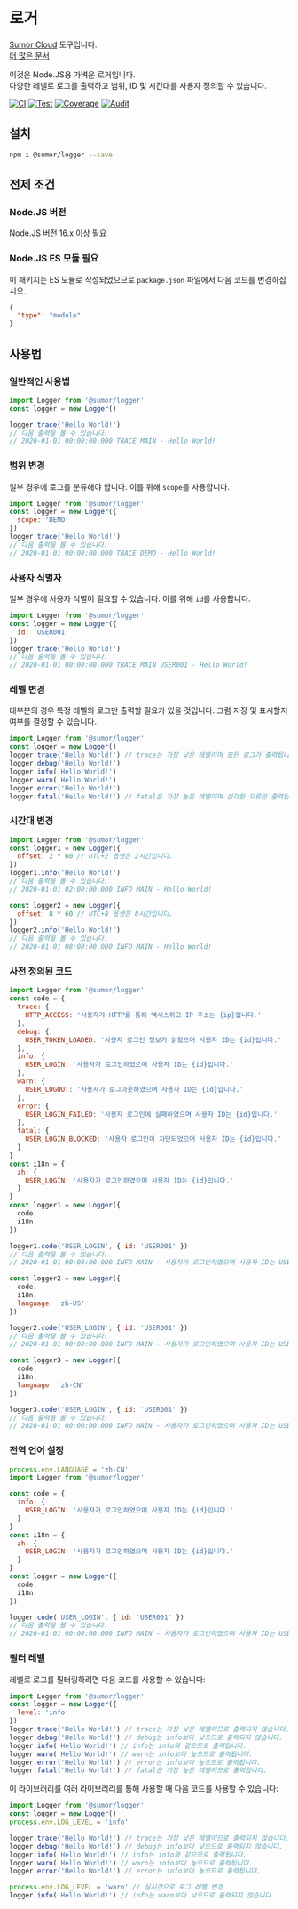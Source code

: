 # 로거

[Sumor Cloud](https://sumor.cloud) 도구입니다.  
[더 많은 문서](https://sumor.cloud/logger)

이것은 Node.JS용 가벼운 로거입니다.  
다양한 레벨로 로그를 출력하고 범위, ID 및 시간대를 사용자 정의할 수 있습니다.

[![CI](https://github.com/sumor-cloud/logger/actions/workflows/ci.yml/badge.svg)](https://github.com/sumor-cloud/logger/actions/workflows/ci.yml)
[![Test](https://github.com/sumor-cloud/logger/actions/workflows/ut.yml/badge.svg)](https://github.com/sumor-cloud/logger/actions/workflows/ut.yml)
[![Coverage](https://github.com/sumor-cloud/logger/actions/workflows/coverage.yml/badge.svg)](https://github.com/sumor-cloud/logger/actions/workflows/coverage.yml)
[![Audit](https://github.com/sumor-cloud/logger/actions/workflows/audit.yml/badge.svg)](https://github.com/sumor-cloud/logger/actions/workflows/audit.yml)

## 설치

```bash
npm i @sumor/logger --save
```

## 전제 조건

### Node.JS 버전

Node.JS 버전 16.x 이상 필요

### Node.JS ES 모듈 필요

이 패키지는 ES 모듈로 작성되었으므로 `package.json` 파일에서 다음 코드를 변경하십시오.

```json
{
  "type": "module"
}
```

## 사용법

### 일반적인 사용법

```js
import Logger from '@sumor/logger'
const logger = new Logger()

logger.trace('Hello World!')
// 다음 출력을 볼 수 있습니다:
// 2020-01-01 00:00:00.000 TRACE MAIN - Hello World!
```

### 범위 변경

일부 경우에 로그를 분류해야 합니다. 이를 위해 `scope`를 사용합니다.

```js
import Logger from '@sumor/logger'
const logger = new Logger({
  scope: 'DEMO'
})
logger.trace('Hello World!')
// 다음 출력을 볼 수 있습니다:
// 2020-01-01 00:00:00.000 TRACE DEMO - Hello World!
```

### 사용자 식별자

일부 경우에 사용자 식별이 필요할 수 있습니다. 이를 위해 `id`를 사용합니다.

```js
import Logger from '@sumor/logger'
const logger = new Logger({
  id: 'USER001'
})
logger.trace('Hello World!')
// 다음 출력을 볼 수 있습니다:
// 2020-01-01 00:00:00.000 TRACE MAIN USER001 - Hello World!
```

### 레벨 변경

대부분의 경우 특정 레벨의 로그만 출력할 필요가 있을 것입니다. 그럼 저장 및 표시할지 여부를 결정할 수 있습니다.

```js
import Logger from '@sumor/logger'
const logger = new Logger()
logger.trace('Hello World!') // trace는 가장 낮은 레벨이며 모든 로그가 출력됩니다.
logger.debug('Hello World!')
logger.info('Hello World!')
logger.warn('Hello World!')
logger.error('Hello World!')
logger.fatal('Hello World!') // fatal은 가장 높은 레벨이며 심각한 오류만 출력됩니다.
```

### 시간대 변경

```js
import Logger from '@sumor/logger'
const logger1 = new Logger({
  offset: 2 * 60 // UTC+2 옵셋은 2시간입니다.
})
logger1.info('Hello World!')
// 다음 출력을 볼 수 있습니다:
// 2020-01-01 02:00:00.000 INFO MAIN - Hello World!

const logger2 = new Logger({
  offset: 8 * 60 // UTC+8 옵셋은 8시간입니다.
})
logger2.info('Hello World!')
// 다음 출력을 볼 수 있습니다:
// 2020-01-01 08:00:00.000 INFO MAIN - Hello World!
```

### 사전 정의된 코드

```js
import Logger from '@sumor/logger'
const code = {
  trace: {
    HTTP_ACCESS: '사용자가 HTTP를 통해 액세스하고 IP 주소는 {ip}입니다.'
  },
  debug: {
    USER_TOKEN_LOADED: '사용자 로그인 정보가 읽혔으며 사용자 ID는 {id}입니다.'
  },
  info: {
    USER_LOGIN: '사용자가 로그인하였으며 사용자 ID는 {id}입니다.'
  },
  warn: {
    USER_LOGOUT: '사용자가 로그아웃하였으며 사용자 ID는 {id}입니다.'
  },
  error: {
    USER_LOGIN_FAILED: '사용자 로그인에 실패하였으며 사용자 ID는 {id}입니다.'
  },
  fatal: {
    USER_LOGIN_BLOCKED: '사용자 로그인이 차단되었으며 사용자 ID는 {id}입니다.'
  }
}
const i18n = {
  zh: {
    USER_LOGIN: '사용자가 로그인하였으며 사용자 ID는 {id}입니다.'
  }
}
const logger1 = new Logger({
  code,
  i18n
})

logger1.code('USER_LOGIN', { id: 'USER001' })
// 다음 출력을 볼 수 있습니다:
// 2020-01-01 00:00:00.000 INFO MAIN - 사용자가 로그인하였으며 사용자 ID는 USER001입니다.

const logger2 = new Logger({
  code,
  i18n,
  language: 'zh-US'
})

logger2.code('USER_LOGIN', { id: 'USER001' })
// 다음 출력을 볼 수 있습니다:
// 2020-01-01 00:00:00.000 INFO MAIN - 사용자가 로그인하였으며 사용자 ID는 USER001입니다.

const logger3 = new Logger({
  code,
  i18n,
  language: 'zh-CN'
})

logger3.code('USER_LOGIN', { id: 'USER001' })
// 다음 출력을 볼 수 있습니다:
// 2020-01-01 00:00:00.000 INFO MAIN - 사용자가 로그인하였으며 사용자 ID는 USER001입니다.
```

### 전역 언어 설정

```js
process.env.LANGUAGE = 'zh-CN'
import Logger from '@sumor/logger'

const code = {
  info: {
    USER_LOGIN: '사용자가 로그인하였으며 사용자 ID는 {id}입니다.'
  }
}
const i18n = {
  zh: {
    USER_LOGIN: '사용자가 로그인하였으며 사용자 ID는 {id}입니다.'
  }
}
const logger = new Logger({
  code,
  i18n
})

logger.code('USER_LOGIN', { id: 'USER001' })
// 다음 출력을 볼 수 있습니다:
// 2020-01-01 00:00:00.000 INFO MAIN - 사용자가 로그인하였으며 사용자 ID는 USER001입니다.
```

### 필터 레벨

레벨로 로그를 필터링하려면 다음 코드를 사용할 수 있습니다:

```js
import Logger from '@sumor/logger'
const logger = new Logger({
  level: 'info'
})
logger.trace('Hello World!') // trace는 가장 낮은 레벨이므로 출력되지 않습니다.
logger.debug('Hello World!') // debug는 info보다 낮으므로 출력되지 않습니다.
logger.info('Hello World!') // info는 info와 같으므로 출력됩니다.
logger.warn('Hello World!') // warn는 info보다 높으므로 출력됩니다.
logger.error('Hello World!') // error는 info보다 높으므로 출력됩니다.
logger.fatal('Hello World!') // fatal은 가장 높은 레벨이므로 출력됩니다.
```

이 라이브러리를 여러 라이브러리를 통해 사용할 때 다음 코드를 사용할 수 있습니다:

```js
import Logger from '@sumor/logger'
const logger = new Logger()
process.env.LOG_LEVEL = 'info'

logger.trace('Hello World!') // trace는 가장 낮은 레벨이므로 출력되지 않습니다.
logger.debug('Hello World!') // debug는 info보다 낮으므로 출력되지 않습니다.
logger.info('Hello World!') // info는 info와 같으므로 출력됩니다.
logger.warn('Hello World!') // warn는 info보다 높으므로 출력됩니다.
logger.error('Hello World!') // error는 info보다 높으므로 출력됩니다.

process.env.LOG_LEVEL = 'warn' // 실시간으로 로그 레벨 변경
logger.info('Hello World!') // info는 warn보다 낮으므로 출력되지 않습니다.
```
